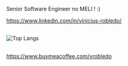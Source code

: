 Senior Software Engineer no MELI !  :)

https://www.linkedin.com/in/vinicius-robledo/
##

![Top Langs](https://github-readme-stats.vercel.app/api/top-langs/?username=vinicius-robledo&show_icons=true&theme=swift)

##
https://www.buymeacoffee.com/vrobledo

